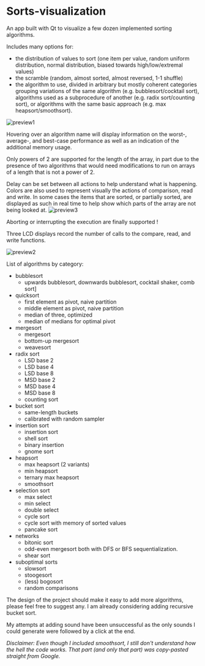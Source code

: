 # Sorts-visualization
An app built with Qt to visualize a few dozen implemented sorting algorithms.

Includes many options for:
* the distribution of values to sort (one item per value, random uniform distribution, normal distribution, biased towards high/low/extremal values)
* the scramble (random, almost sorted, almost reversed, 1-1 shuffle)
* the algorithm to use, divided in arbitrary but mostly coherent categories grouping variations of the same algorithm (e.g. bubblesort/cocktail sort), algorithms used as a subprocedure of another (e.g. radix sort/counting sort), or algorithms with the same basic approach (e.g. max heapsort/smoothsort).

![preview1](https://user-images.githubusercontent.com/58042063/69556308-cd33d200-0fa4-11ea-8d50-a9691932e909.png)

Hovering over an algorithm name will display information on the worst-, average-, and best-case performance as well as an indication of the additional memory usage.

Only powers of 2 are supported for the length of the array, in part due to the presence of two algorithms that would need modifications to run on arrays of a length that is not a power of 2.

Delay can be set between all actions to help understand what is happening.
Colors are also used to represent visually the actions of comparison, read and write. In some cases the items that are sorted, or partially sorted, are displayed as such in real time to help show which parts of the array are not being looked at.
![preview3](https://user-images.githubusercontent.com/58042063/69556984-12a4cf00-0fa6-11ea-8e35-a135c2b1bdc1.png)

Aborting or interrupting the execution are finally supported !

Three LCD displays record the number of calls to the compare, read, and write functions.

![preview2](https://user-images.githubusercontent.com/58042063/69555822-12a3cf80-0fa4-11ea-9cb6-78d90981062c.png)

List of algorithms by category:
* bubblesort
    * upwards bubblesort, downwards bubblesort, cocktail shaker, comb sort]
* quicksort
    * first element as pivot, naive partition
    * middle element as pivot, naive partition
    * median of three, optimized
    * median of medians for optimal pivot
* mergesort
    * mergesort
    * bottom-up mergesort
    * weavesort
* radix sort
    * LSD base 2
    * LSD base 4
    * LSD base 8
    * MSD base 2
    * MSD base 4
    * MSD base 8
    * counting sort
* bucket sort
    * same-length buckets
    * calibrated with random sampler
* insertion sort
    * insertion sort
    * shell sort
    * binary insertion
    * gnome sort
* heapsort
    * max heapsort (2 variants)
    * min heapsort
    * ternary max heapsort
    * smoothsort
* selection sort
    * max select
    * min select
    * double select
    * cycle sort
    * cycle sort with memory of sorted values
    * pancake sort
* networks
    * bitonic sort
    * odd-even mergesort
    both with DFS or BFS sequentialization.
    * shear sort
* suboptimal sorts
    * slowsort
    * stoogesort
    * (less) bogosort
    * random comparisons

The design of the project should make it easy to add more algorithms, please feel free to suggest any.
I am already considering adding recursive bucket sort.

My attempts at adding sound have been unsuccessful as the only sounds I could generate were followed by a click at the end.


_Disclaimer:_
_Even though I included smoothsort, I still don't understand how the hell the code works. That part (and only that part) was copy-pasted straight from Google._
